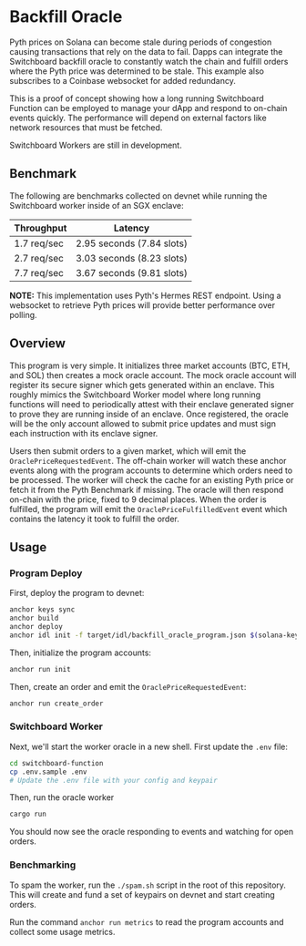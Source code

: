 # Backfill Oracle

Pyth prices on Solana can become stale during periods of congestion causing
transactions that rely on the data to fail. Dapps can integrate the Switchboard
backfill oracle to constantly watch the chain and fulfill orders where the Pyth
price was determined to be stale. This example also subscribes to a Coinbase
websocket for added redundancy.

This is a proof of concept showing how a long running Switchboard Function can
be employed to manage your dApp and respond to on-chain events quickly. The
performance will depend on external factors like network resources that must be
fetched.

Switchboard Workers are still in development.

## Benchmark

The following are benchmarks collected on devnet while running the Switchboard
worker inside of an SGX enclave:

| Throughput  | Latency                   |
| ----------- | ------------------------- |
| 1.7 req/sec | 2.95 seconds (7.84 slots) |
| 2.7 req/sec | 3.03 seconds (8.23 slots) |
| 7.7 req/sec | 3.67 seconds (9.81 slots) |

**NOTE:** This implementation uses Pyth's Hermes REST endpoint. Using a
websocket to retrieve Pyth prices will provide better performance over polling.

## Overview

This program is very simple. It initializes three market accounts (BTC, ETH, and
SOL) then creates a mock oracle account. The mock oracle account will register
its secure signer which gets generated within an enclave. This roughly mimics
the Switchboard Worker model where long running functions will need to
periodically attest with their enclave generated signer to prove they are
running inside of an enclave. Once registered, the oracle will be the only
account allowed to submit price updates and must sign each instruction with its
enclave signer.

Users then submit orders to a given market, which will emit the
`OraclePriceRequestedEvent`. The off-chain worker will watch these anchor events
along with the program accounts to determine which orders need to be processed.
The worker will check the cache for an existing Pyth price or fetch it from the
Pyth Benchmark if missing. The oracle will then respond on-chain with the price,
fixed to 9 decimal places. When the order is fulfilled, the program will emit
the `OraclePriceFulfilledEvent` event which contains the latency it took to
fulfill the order.

## Usage

### Program Deploy

First, deploy the program to devnet:

```bash
anchor keys sync
anchor build
anchor deploy
anchor idl init -f target/idl/backfill_oracle_program.json $(solana-keygen pubkey target/deploy/backfill_oracle_program-keypair.json)
```

Then, initialize the program accounts:

```bash
anchor run init
```

Then, create an order and emit the `OraclePriceRequestedEvent`:

```bash
anchor run create_order
```

### Switchboard Worker

Next, we'll start the worker oracle in a new shell. First update the `.env`
file:

```bash
cd switchboard-function
cp .env.sample .env
# Update the .env file with your config and keypair
```

Then, run the oracle worker

```bash
cargo run
```

You should now see the oracle responding to events and watching for open orders.

### Benchmarking

To spam the worker, run the `./spam.sh` script in the root of this repository.
This will create and fund a set of keypairs on devnet and start creating orders.

Run the command `anchor run metrics` to read the program accounts and collect
some usage metrics.
